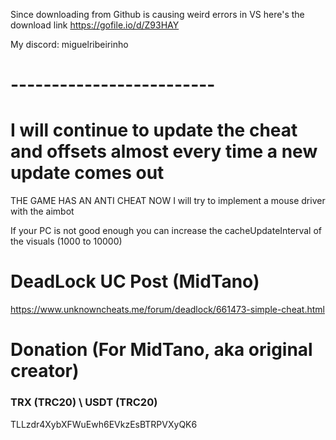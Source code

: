 Since downloading from Github is causing weird errors in VS here's the download link
https://gofile.io/d/Z93HAY

My discord: miguelribeirinho
# -------------------------

# I will continue to update the cheat and offsets almost every time a new update comes out

THE GAME HAS AN ANTI CHEAT NOW
I will try to implement a mouse driver with the aimbot

If your PC is not good enough you can increase the cacheUpdateInterval of the visuals (1000 to 10000)

# DeadLock UC Post (MidTano)

https://www.unknowncheats.me/forum/deadlock/661473-simple-cheat.html

# Donation (For MidTano, aka original creator)
### TRX (TRC20) \ USDT (TRC20)
TLLzdr4XybXFWuEwh6EVkzEsBTRPVXyQK6 
